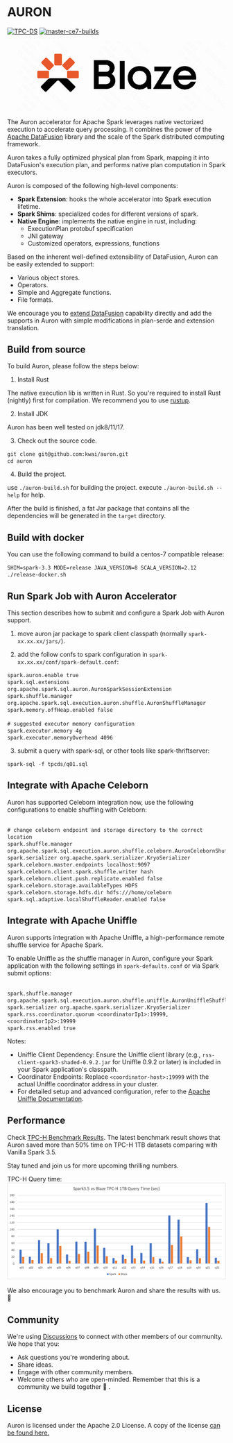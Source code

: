 <!---
  Copyright 2022 The Auron Authors
  
  Licensed under the Apache License, Version 2.0 (the "License");
  you may not use this file except in compliance with the License.
  You may obtain a copy of the License at

    http://www.apache.org/licenses/LICENSE-2.0 

  Unless required by applicable law or agreed to in writing, software
  distributed under the License is distributed on an "AS IS" BASIS,
  WITHOUT WARRANTIES OR CONDITIONS OF ANY KIND, either express or implied.
  See the License for the specific language governing permissions and
  limitations under the License.
-->

# AURON

[![TPC-DS](https://github.com/blaze-init/auron/actions/workflows/tpcds.yml/badge.svg?branch=master)](https://github.com/blaze-init/auron/actions/workflows/tpcds.yml)
[![master-ce7-builds](https://github.com/blaze-init/auron/actions/workflows/build-ce7-releases.yml/badge.svg?branch=master)](https://github.com/blaze-init/auron/actions/workflows/build-ce7-releases.yml)

![dev/auron-logo.png](./dev/auron-logo.png)

The Auron accelerator for Apache Spark leverages native vectorized execution to accelerate query processing. It combines
the power of the [Apache DataFusion](https://arrow.apache.org/datafusion/) library and the scale of the Spark distributed
computing framework.

Auron takes a fully optimized physical plan from Spark, mapping it into DataFusion's execution plan, and performs native
plan computation in Spark executors.

Auron is composed of the following high-level components:

- **Spark Extension**: hooks the whole accelerator into Spark execution lifetime.
- **Spark Shims**: specialized codes for different versions of spark.
- **Native Engine**: implements the native engine in rust, including:
  - ExecutionPlan protobuf specification
  - JNI gateway
  - Customized operators, expressions, functions

Based on the inherent well-defined extensibility of DataFusion, Auron can be easily extended to support:

- Various object stores.
- Operators.
- Simple and Aggregate functions.
- File formats.

We encourage you to [extend DataFusion](https://github.com/apache/arrow-datafusion) capability directly and add the
supports in Auron with simple modifications in plan-serde and extension translation.

## Build from source

To build Auron, please follow the steps below:

1. Install Rust

The native execution lib is written in Rust. So you're required to install Rust (nightly) first for
compilation. We recommend you to use [rustup](https://rustup.rs/).

2. Install JDK

Auron has been well tested on jdk8/11/17.

3. Check out the source code.

```shell
git clone git@github.com:kwai/auron.git
cd auron
```

4. Build the project.

use `./auron-build.sh` for building the project. execute `./auron-build.sh --help` for help.

After the build is finished, a fat Jar package that contains all the dependencies will be generated in the `target`
directory.

## Build with docker

You can use the following command to build a centos-7 compatible release:
```shell
SHIM=spark-3.3 MODE=release JAVA_VERSION=8 SCALA_VERSION=2.12 ./release-docker.sh
```

## Run Spark Job with Auron Accelerator

This section describes how to submit and configure a Spark Job with Auron support.

1. move auron jar package to spark client classpath (normally `spark-xx.xx.xx/jars/`).

2. add the follow confs to spark configuration in `spark-xx.xx.xx/conf/spark-default.conf`:

```properties
spark.auron.enable true
spark.sql.extensions org.apache.spark.sql.auron.AuronSparkSessionExtension
spark.shuffle.manager org.apache.spark.sql.execution.auron.shuffle.AuronShuffleManager
spark.memory.offHeap.enabled false

# suggested executor memory configuration
spark.executor.memory 4g
spark.executor.memoryOverhead 4096
```

3. submit a query with spark-sql, or other tools like spark-thriftserver:
```shell
spark-sql -f tpcds/q01.sql
```

## Integrate with Apache Celeborn
Auron has supported Celeborn integration now, use the following configurations to enable shuffling with Celeborn:

```properties

# change celeborn endpoint and storage directory to the correct location
spark.shuffle.manager org.apache.spark.sql.execution.auron.shuffle.celeborn.AuronCelebornShuffleManager
spark.serializer org.apache.spark.serializer.KryoSerializer
spark.celeborn.master.endpoints localhost:9097
spark.celeborn.client.spark.shuffle.writer hash
spark.celeborn.client.push.replicate.enabled false
spark.celeborn.storage.availableTypes HDFS
spark.celeborn.storage.hdfs.dir hdfs:///home/celeborn
spark.sql.adaptive.localShuffleReader.enabled false
```
## Integrate with Apache Uniffle
Auron supports integration with Apache Uniffle, a high-performance remote shuffle service for Apache Spark. 

To enable Uniffle as the shuffle manager in Auron, configure your Spark application with the following settings in 
`spark-defaults.conf` or via Spark submit options:

```properties

spark.shuffle.manager org.apache.spark.sql.execution.auron.shuffle.uniffle.AuronUniffleShuffleManager
spark.serializer org.apache.spark.serializer.KryoSerializer
spark.rss.coordinator.quorum <coordinatorIp1>:19999,<coordinatorIp2>:19999
spark.rss.enabled true
```
Notes:

* Uniffle Client Dependency: Ensure the Uniffle client library (e.g., `rss-client-spark3-shaded-0.9.2.jar` for Uniffle 0.9.2 or later) is included in your Spark application's classpath.
* Coordinator Endpoints: Replace `<coordinator-host>:19999` with the actual Uniffle coordinator address in your cluster.
* For detailed setup and advanced configuration, refer to the [Apache Uniffle Documentation](https://uniffle.apache.org/docs/client-guide).

## Performance

Check [TPC-H Benchmark Results](./benchmark-results/tpch.md).
The latest benchmark result shows that Auron saved more than 50% time on TPC-H 1TB datasets comparing with Vanilla Spark 3.5.

Stay tuned and join us for more upcoming thrilling numbers.

TPC-H Query time:
![tpch-auron400-spark351.png](./benchmark-results/tpch-auron400-spark351.png)

We also encourage you to benchmark Auron and share the results with us. 🤗

## Community

We're using [Discussions](https://github.com/blaze-init/auron/discussions) to connect with other members
of our community. We hope that you:
- Ask questions you're wondering about.
- Share ideas.
- Engage with other community members.
- Welcome others who are open-minded. Remember that this is a community we build together 💪 .


## License

Auron is licensed under the Apache 2.0 License. A copy of the license
[can be found here.](LICENSE.txt)
